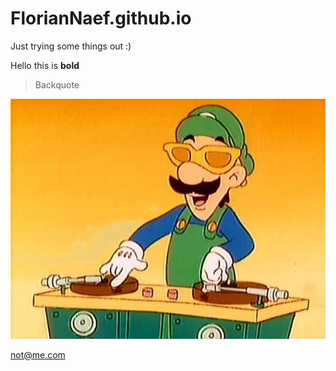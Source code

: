 # FlorianNaef.github.io

Just trying some things out :)

Hello this is **bold**

> Backquote

![Swag](Swag.jpg)


<not@me.com>
